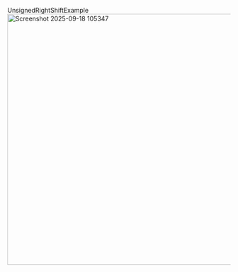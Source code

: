 UnsignedRightShiftExample
<img width="1571" height="567" alt="Screenshot 2025-09-18 105347" src="https://github.com/user-attachments/assets/90aa9b8e-0a34-4536-a101-945bf4e3c7e5" />

